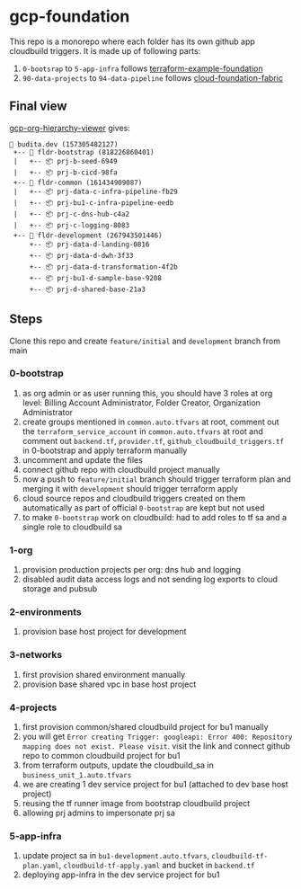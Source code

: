 # gcp-foundation 

This repo is a monorepo where each folder has its own github app cloudbuild triggers. It is made up of following parts:

1. ```0-bootsrap``` to ```5-app-infra``` follows [terraform-example-foundation](https://github.com/terraform-google-modules/terraform-example-foundation)
1. ```90-data-projects``` to ```94-data-pipeline``` follows [cloud-foundation-fabric](https://github.com/terraform-google-modules/cloud-foundation-fabric/tree/master/data-solutions)

## Final view
[gcp-org-hierarchy-viewer](https://github.com/GoogleCloudPlatform/professional-services/tree/main/tools/gcp-org-hierarchy-viewer) gives:

```
🏢 budita.dev (157305482127)
 +-- 📁 fldr-bootstrap (818226860401)
 |   +-- 📦 prj-b-seed-6949
 |   +-- 📦 prj-b-cicd-98fa
 +-- 📁 fldr-common (161434909087)
 |   +-- 📦 prj-data-c-infra-pipeline-fb29
 |   +-- 📦 prj-bu1-c-infra-pipeline-eedb
 |   +-- 📦 prj-c-dns-hub-c4a2
 |   +-- 📦 prj-c-logging-8083
 +-- 📁 fldr-development (267943501446)
     +-- 📦 prj-data-d-landing-0816
     +-- 📦 prj-data-d-dwh-3f33
     +-- 📦 prj-data-d-transformation-4f2b
     +-- 📦 prj-bu1-d-sample-base-9208
     +-- 📦 prj-d-shared-base-21a3
```

## Steps

Clone this repo and create ```feature/initial``` and ```development``` branch from main

### 0-bootstrap
1. as org admin or as user running this, you should have 3 roles at org level: Billing Account Administrator, Folder Creator, Organization Administrator 
1. create groups mentioned in ```common.auto.tfvars``` at root, comment out the ```terraform_service_account``` in ```common.auto.tfvars``` at root and comment out ```backend.tf```, ```provider.tf```, ```github_cloudbuild_triggers.tf``` in 0-bootstrap and apply terraform manually
1. uncomment and update the files 
1. connect github repo with cloudbuild project manually
1. now a push to ```feature/initial``` branch should trigger terraform plan and merging it with ```development``` should trigger terraform apply
1. cloud source repos and cloudbuild triggers created on them automatically as part of official ```0-bootstrap``` are kept but not used
1. to make ```0-bootstrap``` work on cloudbuild: had to add roles to tf sa and a single role to cloudbuild sa 

### 1-org
1. provision production projects per org: dns hub and logging
1. disabled audit data access logs and not sending log exports to cloud storage and pubsub

### 2-environments
1. provision base host project for development

### 3-networks
1. first provision shared environment manually
1. provision base shared vpc in base host project

### 4-projects
1. first provision common/shared cloudbuild project for bu1 manually
1. you will get ```Error creating Trigger: googleapi: Error 400: Repository mapping does not exist. Please visit```. visit the link and connect github repo to common cloudbuild project for bu1
1. from terraform outputs, update the cloudbuild_sa in ```business_unit_1.auto.tfvars``` 
1. we are creating 1 dev service project for bu1 (attached to dev base host project)
1. reusing the tf runner image from bootstrap cloudbuild project
1. allowing prj admins to impersonate prj sa

### 5-app-infra
1. update project sa in ```bu1-development.auto.tfvars```, ```cloudbuild-tf-plan.yaml```, ```cloudbuild-tf-apply.yaml``` and bucket in ```backend.tf``` 
1. deploying app-infra in the dev service project for bu1

